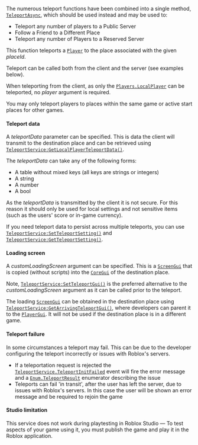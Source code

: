 The numerous teleport functions have been combined into a single method,
[`TeleportAsync`](https://create.roblox.com/docs/reference/engine/classes/TeleportService#TeleportAsync), which should be
used instead and may be used to:

- Teleport any number of players to a Public Server
- Follow a Friend to a Different Place
- Teleport any number of Players to a Reserved Server

This function teleports a [`Player`](https://create.roblox.com/docs/reference/engine/classes/Player) to the place associated with the
given *placeId*.

Teleport can be called both from the client and the server (see examples
below).

When teleporting from the client, as only the [`Players.LocalPlayer`](https://create.roblox.com/docs/reference/engine/classes/Players#LocalPlayer)
can be teleported, no *player* argument is required.

You may only teleport players to places within the same game or active
start places for other games.
#### Teleport data

A *teleportData* parameter can be specified. This is data the client will
transmit to the destination place and can be retrieved using
[`TeleportService:GetLocalPlayerTeleportData()`](https://create.roblox.com/docs/reference/engine/classes/TeleportService#GetLocalPlayerTeleportData).

The *teleportData* can take any of the following forms:

- A table without mixed keys (all keys are strings or integers)
- A string
- A number
- A bool

As the *teleportData* is transmitted by the client it is not secure. For
this reason it should only be used for local settings and not sensitive
items (such as the users' score or in-game currency).

If you need teleport data to persist across multiple teleports, you can
use [`TeleportService:SetTeleportSetting()`](https://create.roblox.com/docs/reference/engine/classes/TeleportService#SetTeleportSetting) and
[`TeleportService:GetTeleportSetting()`](https://create.roblox.com/docs/reference/engine/classes/TeleportService#GetTeleportSetting).
#### Loading screen

A *customLoadingScreen* argument can be specified. This is a
[`ScreenGui`](https://create.roblox.com/docs/reference/engine/classes/ScreenGui) that is copied (without scripts) into the
[`CoreGui`](https://create.roblox.com/docs/reference/engine/classes/CoreGui) of the destination place.

Note, [`TeleportService:SetTeleportGui()`](https://create.roblox.com/docs/reference/engine/classes/TeleportService#SetTeleportGui) is the preferred
alternative to the *customLoadingScreen* argument as it can be called
prior to the teleport.

The loading [`ScreenGui`](https://create.roblox.com/docs/reference/engine/classes/ScreenGui) can be obtained in the destination place
using [`TeleportService:GetArrivingTeleportGui()`](https://create.roblox.com/docs/reference/engine/classes/TeleportService#GetArrivingTeleportGui), where developers
can parent it to the [`PlayerGui`](https://create.roblox.com/docs/reference/engine/classes/PlayerGui). It will not be used if the
destination place is in a different game.
#### Teleport failure

In some circumstances a teleport may fail. This can be due to the
developer configuring the teleport incorrectly or issues with Roblox's
servers.

- If a teleportation request is rejected the
[`TeleportService.TeleportInitFailed`](https://create.roblox.com/docs/reference/engine/classes/TeleportService#TeleportInitFailed) event will fire the error
message and a [`Enum.TeleportResult`](https://create.roblox.com/docs/reference/engine/enums/TeleportResult) enumerator describing the issue
- Teleports can fail 'in transit', after the user has left the server, due
to issues with Roblox's servers. In this case the user will be shown an
error message and be required to rejoin the game

#### Studio limitation

This service does not work during playtesting in Roblox Studio — To
test aspects of your game using it, you must publish the game and play it
in the Roblox application.